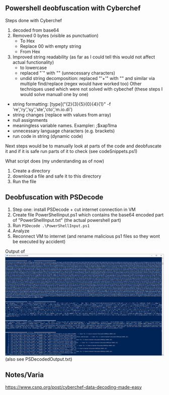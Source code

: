 


## Powershell deobfuscation with Cyberchef

Steps done with Cyberchef
1. decoded from base64
2. Removed 0 bytes (visible as punctuation)
    - To Hex
    - Replace 00 with empty string
    - From Hex
3. Improved string readability  (as far as I could tell this would not affect actual functionality)
    - to lowercase
    - replaced "`" with ""  (unnecessary characters)
    - undid string decomposition: replaced "'+'" with "" and similar via multiple find/replace  (regex would have worked too)
Other techniques used which were not solved with cybechef  (these steps I would solve manuall one by one)
- string formatting:  [type]("{2}{3}{5}{0}{4}{1}" -f 're','ry','sy','ste','cto','m.io.di')
- string changes (replace with values from array)
- null assignments 
- meaningless variable names. Exampler:  ;$xap1lma
- unnecessary language characters (e.g. brackets)
- run code in string (dynamic code)

Next steps would be to manually look at parts of the code and deobfuscate it and if it is safe run parts of it to check (see codeSnippets.ps1)

What script does (my understanding as of now)
1. Create a directory
2. download a file and safe it to this directory
3. Run the file


## Deobfuscation with PSDecode

1. Step one: install PSDecode + cut internet connection in VM
2. Create file PowerShellinput.ps1 which contains the base64 encoded part of "PowerShellInput.txt" (the actual powershell part)
3. Run `PSDecode .\PowerShellInput.ps1` 
4. Analyze
5. Reconnect VM to internet (and rename malicious ps1 files so they wont be executed by accident)

Output of 
![Output PSDecode](PSDecodeOutput.png)
(also see PSDecodedOutput.txt)

## Notes/Varia
https://www.csnp.org/post/cyberchef-data-decoding-made-easy